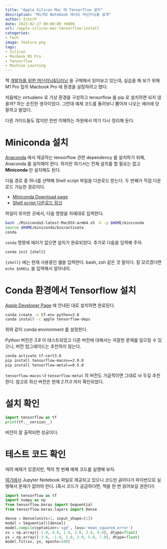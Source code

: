 ```yaml
---
title: "Apple Silicon Mac 에 Tensorflow 설치"
description: "M1/M2 Notebook 에서도 머신러닝을 쉽게"
author: InterP
date: 2023-02-27 00:00:00 +0900
url: /apple-silicon-mac-tensorflow-install
categories:
- Tech
image: feature.png
tags:
- Silicon
- Macbook M1 Pro
- Tensorflow
- Machine Learning
---
```


책 [개발자를 위한 머신러닝&딥러닝](http://www.yes24.com/Product/Goods/112028850) 을 구매해서 읽어보고 있는데, 실습을 해 보기 위해 M1 Pro 칩의 Macbook Pro 에 환경을 설정하려고 했다. 

처음에는 virtualenv 로 가상 환경을 구성하고 tensorflow 를 pip 로 설치하면 되지 않을까? 하는 순진한 생각이었다. 그런데 예제 코드를 돌려보니 뿜어져 나오는 에러에 당황하고 말았다.

다른 가이드들도 많지만 한번 이해하는 차원에서 여기 다시 정리해 둔다.

# Miniconda 설치

[Anaconda](https://www.anaconda.com/products/distribution) 에서 제공하는 tensorflow 관련 dependency 를 설치하기 위해, Anaconda 를 설치해야 한다. 하지만 여기서는 전체 설치를 할 필요는 없고 **Miniconda** 만 설치해도 된다.

다음 경로 중 하나를 선택해 Shell script 파일을 다운로드 받는다. 두 번째가 직접 다운로드 가능한 경로이다.

* [Miniconda Download page](https://docs.conda.io/en/latest/miniconda.html)
* [Shell script 다운로드 링크](https://repo.anaconda.com/miniconda/Miniconda3-latest-MacOSX-arm64.sh)

파일이 위치한 곳에서, 다음 명령을 차례대로 입력한다.
```bash
bash ./Miniconda3-latest-MacOSX-arm64.sh -b -p $HOME/miniconda
source $HOME/miniconda/bin/activate
conda
```

`conda` 명령에 에러가 없으면 설치가 완료되었다. 추가로 다음을 입력해 주자.

```bash
conda init {shell}
```

`{shell}` 에는 현재 사용중인 쉘을 입력한다. bash, zsh 같은 것 말이다. 잘 모르겠다면 `echo $SHELL` 을 입력해서 알아내자.

# Conda 환경에서 Tensorflow 설치

[Apple Developer Page](https://developer.apple.com/metal/tensorflow-plugin/) 에 안내된 대로 설치하면 완료된다.

```bash
conda create -n tf-env python=3.8
conda install -c apple tensorflow-deps
```
위와 같이 conda environment 를 설정한다. 

Python 버전은 *3.8* 이 테스트되었고 다른 버전에 대해서는 자잘한 문제를 일으킬 수 있으니, 버전 업그레이드는 추천하지 않는다.

```bash
conda activate tf-cert3.8
pip install tensorflow-macos==2.9.0
pip install tensorflow-metal==0.5.0
```

`tensorflow-macos` 나 `tensorflow-metal` 의 버전도 가급적이면 그대로 놔 두길 추천한다. 참고로 최신 버전은 현재 *2.11.0* 까지 확인되었다.

# 설치 확인

```python
import tensorflow as tf
print(tf.__version__)
```
버전이 잘 출력되면 성공이다.

# 테스트 코드 확인

여려 예제가 있겠지만, 책의 첫 번째 예제 코드를 실행해 보자. 

[여기에서](https://github.com/rickiepark/aiml4coders/blob/main/ch01/01-first-model.ipynb) Jupyter Notebook 파일로 제공되고 있으니 코드만 긁어다가 파이썬으로 실행해서 문제가 없어야 한다. (혹시 코드가 궁금하다면, 책을 한 번 읽어보길 권한다!)

```python
import tensorflow as tf
import numpy as np
from tensorflow.keras import Sequential
from tensorflow.keras.layers import Dense

dense = Dense(units=1, input_shape=[1])
model = Sequential([dense])
model.compile(optimizer='sgd', loss='mean_squared_error')
xs = np.array([-1.0, 0.0, 1.0, 2.0, 3.0, 4.0], dtype=float)
ys = np.array([-3.0, -1.0, 1.0, 3.0, 5.0, 7.0], dtype=float)
model.fit(xs, ys, epochs=500)
```
